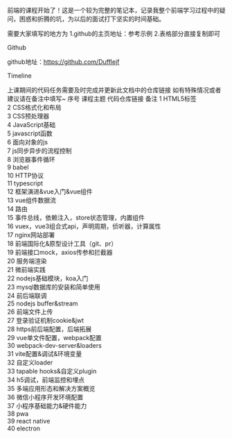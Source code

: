 前端的课程开始了！这是一个较为完整的笔记本，记录我整个前端学习过程中的疑问，困惑和折腾的坑，为以后的面试打下坚实的时间基础。

需要大家填写的地方为
1.github的主页地址：参考示例
2.表格部分直接复制即可

Github

github地址：https://github.com/Dufflejf

Timeline

上课期间的代码任务需要及时完成并更新此文档中的仓库链接
如有特殊情况或者建议请在备注中填写~
序号	课程主题	代码仓库链接	备注
1	HTML5标签		
2	CSS格式化和布局		
3	CSS预处理器		
4	JavaScript基础		
5	javascript函数		
6	面向对象的js		
7	js同步异步的流程控制		
8	浏览器事件循环		
9	babel		
10	HTTP协议		
11	typescript		
12	框架演进&vue入门&vue组件		
13	vue组件数据流		
14	路由		
15	事件总线，依赖注入，store状态管理，内置组件		
16	vuex，vue3组合式api，声明周期，侦听器，计算属性		
17	nginx网站部署		
18	前端国际化&原型设计工具（git、pr）		
19	前端接口mock，axios传参和拦截器		
20	服务端渲染		
21	微前端实践		
22	nodejs基础模块，koa入门		
23	mysql数据库的安装和简单使用		
24	前后端联调		
25	nodejs buffer&stream		
26	前端文件上传		
27	登录验证机制cookie&jwt		
28	https前后端配置，后端拓展		
29	vue单文件配置，webpack配置		
30	webpack-dev-server&loaders		
31	vite配置&调试&环境变量		
32	自定义loader		
33	tapable hooks&自定义plugin		
34	h5调试，前端监控和埋点		
35	多端应用形态和解决方案概览		
36	微信小程序开发环境配置		
37	小程序基础能力&硬件能力		
38	pwa		
39	react native		
40	electron		

